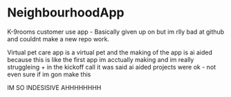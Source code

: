 # NeighbourhoodApp
K-9rooms customer use app - Basically given up on but im rlly bad at github and couldnt make a new repo work.

Virtual pet care app is a virtual pet and the making of the app is ai aided because this is like the first app im acctually making and im really struggleing + in the kickoff call it was said ai aided projects were ok - not even sure if im gon make this

IM SO INDESISIVE AHHHHHHHH

